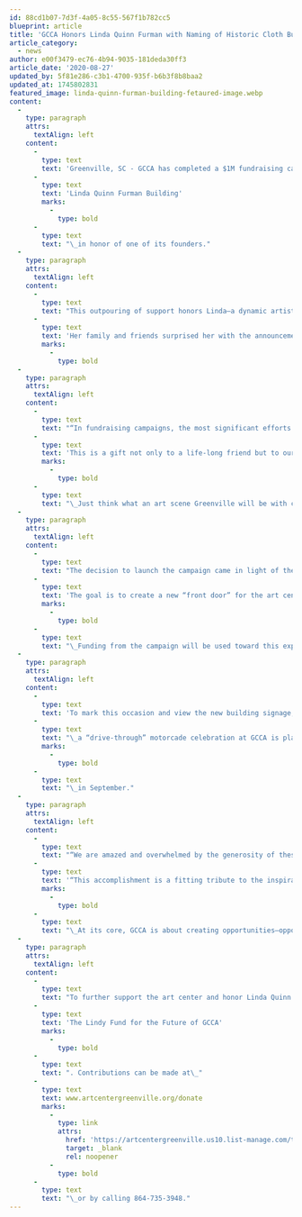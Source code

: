 ```yaml
---
id: 88cd1b07-7d3f-4a05-8c55-567f1b782cc5
blueprint: article
title: 'GCCA Honors Linda Quinn Furman with Naming of Historic Cloth Building'
article_category:
  - news
author: e00f3479-ec76-4b94-9035-181deda30ff3
article_date: '2020-08-27'
updated_by: 5f81e286-c3b1-4700-935f-b6b3f8b8baa2
updated_at: 1745802831
featured_image: linda-quinn-furman-building-fetaured-image.webp
content:
  -
    type: paragraph
    attrs:
      textAlign: left
    content:
      -
        type: text
        text: 'Greenville, SC - GCCA has completed a $1M fundraising campaign to sustain operations and expand its impact—all in the name of a beloved member of the Greenville arts community. GCCA’s historic Cloth Building at 101 Abney Street will now be named the '
      -
        type: text
        text: 'Linda Quinn Furman Building'
        marks:
          -
            type: bold
      -
        type: text
        text: "\_in honor of one of its founders."
  -
    type: paragraph
    attrs:
      textAlign: left
    content:
      -
        type: text
        text: "This outpouring of support honors Linda—a dynamic artist, philanthropist, and wife of real estate developer and GCCA board member Earle Furman—in a way that is close to her heart.\_"
      -
        type: text
        text: 'Her family and friends surprised her with the announcement yesterday when they stopped by GCCA to view the newly installed signage.'
        marks:
          -
            type: bold
  -
    type: paragraph
    attrs:
      textAlign: left
    content:
      -
        type: text
        text: "“In fundraising campaigns, the most significant efforts are those aimed at naming opportunities for an institution's major facilities. Naming the 30,000-square-foot Cloth Building to honor Linda is most appropriate, and the funds raised will add significantly to the continued financial health and mission of GCCA,” said H. F. “Gally” Gallivan, III, a retired financial advisor and member of GCCA’s Development Committee. He, along with his wife, Fielding, and family joined dozens of others in support of this effort. “Through her early vision for and continuing leadership in GCCA, the organization is poised to thrive, and it thrills us to have participated. "
      -
        type: text
        text: 'This is a gift not only to a life-long friend but to our community.'
        marks:
          -
            type: bold
      -
        type: text
        text: "\_Just think what an art scene Greenville will be with continued access to professional training and a venue to showcase art at any level.”"
  -
    type: paragraph
    attrs:
      textAlign: left
    content:
      -
        type: text
        text: "The decision to launch the campaign came in light of the COVID-19 pandemic, which led the organization to re-evaluate priorities and craft a plan to expand into recently vacated space in the Linda Quinn Furman Building.\_"
      -
        type: text
        text: 'The goal is to create a new “front door” for the art center, along with additional studios, classrooms, and multi-use space.'
        marks:
          -
            type: bold
      -
        type: text
        text: "\_Funding from the campaign will be used toward this expansion project, as well as to support operating costs and strengthen reserves."
  -
    type: paragraph
    attrs:
      textAlign: left
    content:
      -
        type: text
        text: 'To mark this occasion and view the new building signage,'
      -
        type: text
        text: "\_a “drive-through” motorcade celebration at GCCA is planned for Linda and campaign supporters"
        marks:
          -
            type: bold
      -
        type: text
        text: "\_in September."
  -
    type: paragraph
    attrs:
      textAlign: left
    content:
      -
        type: text
        text: "“We are amazed and overwhelmed by the generosity of these donors, who have not only supported our survival during the most challenging of times, but also laid a solid foundation to expand our efforts in meaningful ways,” explained Kim Fabian, GCCA’s Executive Director.\_"
      -
        type: text
        text: '“This accomplishment is a fitting tribute to the inspiration Linda has provided to us all.'
        marks:
          -
            type: bold
      -
        type: text
        text: "\_At its core, GCCA is about creating opportunities—opportunities to help children and adults express and expand their creativity; opportunities to fuel the arts economy by providing affordable studio space and a venue for local artists to showcase their work; and opportunities to provide inclusive access to the arts that might otherwise be unavailable. Following Linda’s example of strength and perseverance, we are inspired to take these opportunities to the next level.”"
  -
    type: paragraph
    attrs:
      textAlign: left
    content:
      -
        type: text
        text: "To further support the art center and honor Linda Quinn Furman, the organization has established\_"
      -
        type: text
        text: 'The Lindy Fund for the Future of GCCA'
        marks:
          -
            type: bold
      -
        type: text
        text: ". Contributions can be made at\_"
      -
        type: text
        text: www.artcentergreenville.org/donate
        marks:
          -
            type: link
            attrs:
              href: 'https://artcentergreenville.us10.list-manage.com/track/click?u=7edbff943525a665390005ed9&id=2dca8dc554&e=2879ac424d'
              target: _blank
              rel: noopener
          -
            type: bold
      -
        type: text
        text: "\_or by calling 864-735-3948."
---
```

